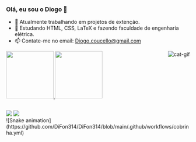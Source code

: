 ### Olá, eu sou o Diogo 👋

- 🔭 Atualmente trabalhando em projetos de extenção.
- 🌱 Estudando HTML, CSS, LaTeX e fazendo faculdade de engenharia elétrica.
- 📫 Contate-me no email: Diogo.coucello@gmail.com

<div>
  <a href="https://github.com/DiFon314">
  <img height="130em" src="https://github-readme-stats.vercel.app/api?username=DiFon314&show_icons=true&theme=dark&include_all_commits=true&count_private=true"/>
  <img height="130em" src="https://github-readme-stats.vercel.app/api/top-langs/?username=DiFon314&layout=compact&langs_count=16&theme=dark"/>
  <img align="right" alt="cat-gif" src="https://media.discordapp.net/attachments/371405794891268098/946259720090550312/RainbowCatSpin.gif">
</div>
  
##
  
<div>
  <a href="https://www.instagram.com/diogo.coucello" target="_blank"><img src="https://img.shields.io/badge/-Instagram-%23E4405F?style=for-the-badge&logo=instagram&logoColor=white" target="_blank"></a>
  <a href="https://www.linkedin.com/in/diogo-fernandes-coucello-da-fonseca-1aab02209/" target="_blank"><img src="https://img.shields.io/badge/-LinkedIn-%230077B5?style=for-the-badge&logo=linkedin&logoColor=white" target="_blank"></a>   
</div>
![Snake animation](https://github.com/DiFon314/DiFon314/blob/main/.github/workflows/cobrinha.yml)
  
   <!--<img align="right" alt="cat-gif" src="https://media.discordapp.net/attachments/371405794891268098/946259720090550312/RainbowCatSpin.gif">-->

